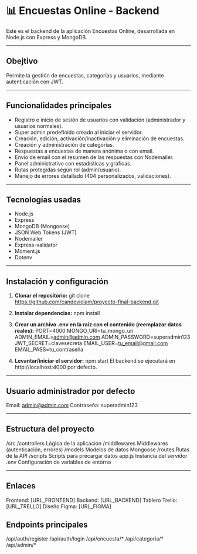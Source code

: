 # 📊 Encuestas Online - Backend

Este es el backend de la aplicación Encuestas Online, desarrollada en Node.js con Express y MongoDB. 

---

## Obejtivo

Permite la gestión de encuestas, categorías y usuarios, mediante autenticación con JWT.

---

## Funcionalidades principales

- Registro e inicio de sesión de usuarios con validación (administrador y usuarios normales).
- Super admin predefinido creado al iniciar el servidor.
- Creación, edición, activación/inactivación y eliminación de encuestas.
- Creación y administración de categorías.
- Respuestas a encuestas de manera anónima o con email.
- Envío de email con el resumen de las respuestas con Nodemailer.
- Panel administrativo con estadísticas y gráficas.
- Rutas protegidas según rol (admin/usuario).
- Manejo de errores detallado (404 personalizados, validaciones).

---

## Tecnologías usadas

- Node.js
- Express
- MongoDB (Mongoose)
- JSON Web Tokens (JWT)
- Nodemailer
- Express-validator
- Moment.js
- Dotenv

---

## Instalación y configuración

1. **Clonar el repositorio:**
   git clone https://github.com/candeviolam/proyecto-final-backend.git

2. **Instalar dependencias:**
   npm install

3. **Crear un archivo .env en la raíz con el contenido (reemplazar datos reales):**
   PORT=4000
   MONGO_URI=tu_mongo_uri
   ADMIN_EMAIL=admin@admin.com
   ADMIN_PASSWORD=superadmin123
   JWT_SECRET=clavesecreta
   EMAIL_USER=tu_email@gmail.com
   EMAIL_PASS=tu_contraseña

4. **Levantar/iniciar el servidor:**
   npm start
El backend se ejecutará en http://localhost:4000 por defecto.

---

## Usuario administrador por defecto

Email: admin@admin.com
Contraseña: superadmin123

---

## Estructura del proyecto

/src
   /controllers      Lógica de la aplicación
   /middlewares      Middlewares (autenticación, errores)
   /models           Modelos de datos Mongoose
   /routes           Rutas de la API
   /scripts          Scripts para precargar datos
   app.js            Instancia del servidor
.env                 Configuración de variables de entorno

---

## Enlaces 

Frontend: [URL_FRONTEND]
Backend: [URL_BACKEND]
Tablero Trello: [URL_TRELLO]
Diseño Figma: [URL_FIGMA]

## Endpoints principales

/api/auth/register
/api/auth/login
/api/encuesta/*
/api/categoria/*
/api/admin/*
